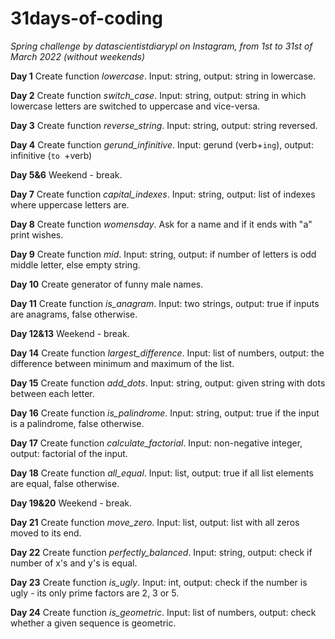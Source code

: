 # 31days-of-coding
*Spring challenge by datascientistdiarypl on Instagram, from 1st to 31st of March 2022 (without weekends)*

**Day 1**
Create function *lowercase*. Input: string, output: string in lowercase. 

**Day 2**
Create function *switch_case*. Input: string, output: string in which lowercase letters are switched to uppercase and vice-versa. 

**Day 3**
Create function *reverse_string*. Input: string, output: string reversed.

**Day 4**
Create function *gerund_infinitive*. Input: gerund (verb+`ing`), output: infinitive (`to `+verb)

**Day 5&6**
Weekend - break.

**Day 7**
Create function *capital_indexes*. Input: string, output: list of indexes where uppercase letters are.

**Day 8**
Create function *womensday*. Ask for a name and if it ends with "a" print wishes.

**Day 9**
Create function *mid*. Input: string, output: if number of letters is odd middle letter, else empty string.

**Day 10**
Create generator of funny male names.

**Day 11**
Create function *is_anagram*. Input: two strings, output: true if inputs are anagrams, false otherwise.

**Day 12&13**
Weekend - break.

**Day 14**
Create function *largest_difference*. Input: list of numbers, output: the difference between minimum and maximum of the list.

**Day 15**
Create function *add_dots*. Input: string, output: given string with dots between each letter.

**Day 16**
Create function *is_palindrome*. Input: string, output: true if the input is a palindrome, false otherwise.

**Day 17**
Create function *calculate_factorial*. Input: non-negative integer, output: factorial of the input.

**Day 18**
Create function *all_equal*. Input: list, output: true if all list elements are equal, false otherwise.

**Day 19&20**
Weekend - break.

**Day 21**
Create function *move_zero*. Input: list, output: list with all zeros moved to its end.

**Day 22**
Create function *perfectly_balanced*. Input: string, output: check if number of x's and y's is equal.

**Day 23**
Create function *is_ugly*. Input: int, output: check if the number is ugly - its only prime factors are 2, 3 or 5.

**Day 24**
Create function *is_geometric*. Input: list of numbers, output: check whether a given sequence is geometric.
